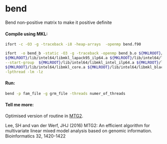 # bend
Bend non-positive matrix to make it positive definite


#### Compile using MKL:

```sh
ifort -c -O3 -g -traceback -i8 -heap-arrays  -openmp bend.f90
```

```sh
ifort  -o bend_b -static -O3 -g -traceback -openmp bend_b.o ${MKLROOT}/lib/intel64/libmkl_blas95_ilp64.a \
${MKLROOT}/lib/intel64/libmkl_lapack95_ilp64.a ${MKLROOT}/lib/intel64/libmkl_scalapack_ilp64.a -Wl,\
--start-group  ${MKLROOT}/lib/intel64/libmkl_intel_ilp64.a ${MKLROOT}/lib/intel64/libmkl_intel_thread.a \
${MKLROOT}/lib/intel64/libmkl_core.a ${MKLROOT}/lib/intel64/libmkl_blacs_ilp64.a -Wl,--end-group -liomp5\
-lpthread -lm -lz
```

#### Run:
```sh
bend -p fam_file -g grm_file -threads numer_of_threads
```

#### Tell me more:

Optimised version of routine in [MTG2](https://sites.google.com/site/honglee0707/mtg2).

Lee, SH and van der Werf, JHJ (2016) MTG2: An efficient algorithm for multivariate linear mixed model analysis based on genomic information. Bioinformatics 32, 1420-1422
